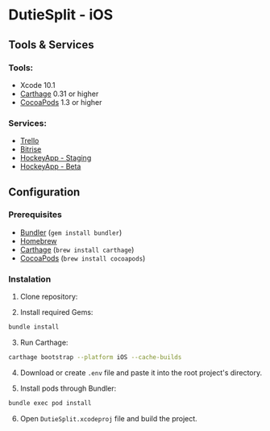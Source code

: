 # DutieSplit - iOS

## Tools & Services

### Tools:
* Xcode 10.1
* [Carthage](https://github.com/Carthage/Carthage) 0.31 or higher
* [CocoaPods](https://github.com/CocoaPods/CocoaPods) 1.3 or higher

### Services:
* [Trello](https://trello.com/b/TWsynwg3/dutiesplit-ios)
* [Bitrise](https://www.bitrise.io/app/d628af113970023d)
* [HockeyApp - Staging](https://rink.hockeyapp.net/manage/apps/748112)
* [HockeyApp - Beta](https://rink.hockeyapp.net/manage/apps/748113)

## Configuration

### Prerequisites

- [Bundler](http://bundler.io) (`gem install bundler`)
- [Homebrew](https://brew.sh)
- [Carthage](https://github.com/Carthage/Carthage) (`brew install carthage`)
- [CocoaPods](https://cocoapods.org) (`brew install cocoapods`)

### Instalation

1. Clone repository:

2. Install required Gems:

```bash
bundle install
```

3. Run Carthage:

```bash
carthage bootstrap --platform iOS --cache-builds
```

4. Download or create  `.env` file and paste it into the root project's directory.

5. Install pods through Bundler:

```bash
bundle exec pod install
```

6. Open `DutieSplit.xcodeproj` file and build the project.
